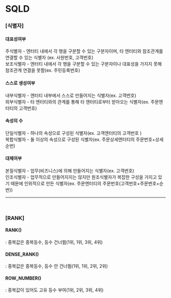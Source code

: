 # SQLD


<h3>[식별자]</h3>

<h4>대표성여부</h4>
주식별자	- 엔터티 내에서 각 행을 구분할 수 있는 구분자이며, 타 엔터티와 참조관계를 연결할 수 있는 식별자 (ex. 사원번호, 고객번호)<br>
보조식별자	- 엔터티 내에서 각 행을 구분할 수 있는 구분자이나 대표성을 가지지 못해 참조관계 연결을 못함(ex. 주민등록번호)<br>

<h4>스스로 생성여부</h4>
내부식별자	- 엔터티 내부에서 스스로 만들어지는 식별자(ex. 고객번호)<br>
외부식별자	- 타 엔터티와의 관계를 통해 타 엔터티로부터 받아오는 식별자(ex. 주문엔터티의 고객번호)<br>

<h4>속성의 수</h4>
단일식별자	- 하나의 속성으로 구성된 식별자(ex. 고객엔터티의 고객번호 )<br>
복합식별자	- 둘 이상의 속성으로 구성된 식별자(ex. 주문상세엔터티의 주문번호+상세순번)<br>

<h4>대체여부</h4>
본질식별자	- 업무(비즈니스)에 의해 만들어지는 식별자(ex. 고객번호)<br>
인조식별자	- 업무적으로 만들어지지는 않지만 원조식별자가 복잡한 구성을 가지고 있기 때문에 인위적으로 만든 식별자(ex. 주문엔터티의 주문번호(고객번호+주문번호+순번))<br>
<hr><br>
<h3>[RANK]</h3>
<h4>RANK()</h4> : 중복값은 중복등수, 등수 건너뜀(1위, 1위, 3위, 4위)<br>
<h4>DENSE_RANK()</h4> : 중복값은 중복등수, 등수 안 건너뜀(1위, 1위, 2위, 2위)<br>
<h4>ROW_NUMBER()</h4> : 중복값이 있어도 고유 등수 부여(1위, 2위, 3위, 4위)<br>

